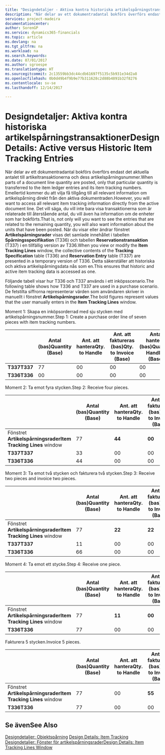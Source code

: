 ```yaml
---
title: "Designdetaljer - Aktiva kontra historiska artikelspårningstransaktioner | Microsoft Docs"
description: "När delar av ett dokumentradantal bokförs överförs endast det aktuella antalet till artikeltransaktionerna och dess artikelspårningsnummer. Emellertid kommer du att vilja få tillgång till all relevant information om artikelspårning direkt från den aktiva dokumentraden. Det vill säga, du vill inte bara visa transaktionerna som är relaterade till återstående antal, du vill även ha information om de enheter som har bokförts. När du visar eller ändrar fönstret **Artikelspårningsrader** visas det samlade innehållet i tabellen **Spårningsspecifikation** (T336) och tabellen **Reservationstransaktion** (T337) i en tillfällig version av T336. Detta säkerställer att historiska och aktiva artikelspårningsdata nås som en."
services: project-madeira
documentationcenter: 
author: SorenGP
ms.service: dynamics365-financials
ms.topic: article
ms.devlang: na
ms.tgt_pltfrm: na
ms.workload: na
ms.search.keywords: 
ms.date: 07/01/2017
ms.author: sgroespe
ms.translationtype: HT
ms.sourcegitcommit: 2c13559bb3dc44cdb61697f5135c5b931e34d2a8
ms.openlocfilehash: 0b0d49b4f9b9e77b311628c2d88b4891b32f8276
ms.contentlocale: sv-se
ms.lasthandoff: 12/14/2017

---
```

# <a name="design-details-active-versus-historic-item-tracking-entries"></a><span data-ttu-id="da9be-107">Designdetaljer: Aktiva kontra historiska artikelspårningstransaktioner</span><span class="sxs-lookup"><span data-stu-id="da9be-107">Design Details: Active versus Historic Item Tracking Entries</span></span>
<span data-ttu-id="da9be-108">När delar av ett dokumentradantal bokförs överförs endast det aktuella antalet till artikeltransaktionerna och dess artikelspårningsnummer.</span><span class="sxs-lookup"><span data-stu-id="da9be-108">When parts of a document line quantity are posted, only that particular quantity is transferred to the item ledger entries and its item tracking numbers.</span></span> <span data-ttu-id="da9be-109">Emellertid kommer du att vilja få tillgång till all relevant information om artikelspårning direkt från den aktiva dokumentraden.</span><span class="sxs-lookup"><span data-stu-id="da9be-109">However, you will want to access all relevant item tracking information directly from the active document line.</span></span> <span data-ttu-id="da9be-110">Det vill säga, du vill inte bara visa transaktionerna som är relaterade till återstående antal, du vill även ha information om de enheter som har bokförts.</span><span class="sxs-lookup"><span data-stu-id="da9be-110">That is, not only will you want to see the entries that are related to the remaining quantity, you will also want information about the units that have been posted.</span></span> <span data-ttu-id="da9be-111">När du visar eller ändrar fönstret **Artikelspårningsrader** visas det samlade innehållet i tabellen **Spårningsspecifikation** (T336) och tabellen **Reservationstransaktion** (T337) i en tillfällig version av T336.</span><span class="sxs-lookup"><span data-stu-id="da9be-111">When you view or modify the **Item Tracking Lines** window, the collective contents of the **Tracking Specification** table (T336) and **Reservation Entry** table (T337) are presented in a temporary version of T336.</span></span> <span data-ttu-id="da9be-112">Detta säkerställer att historiska och aktiva artikelspårningsdata nås som en.</span><span class="sxs-lookup"><span data-stu-id="da9be-112">This ensures that historic and active item tracking data is accessed as one.</span></span>  

 <span data-ttu-id="da9be-113">Följande tabell visar hur T336 och T337 används i ett inköpsscenario.</span><span class="sxs-lookup"><span data-stu-id="da9be-113">The following table shows how T336 and T337 are used in a purchase scenario.</span></span> <span data-ttu-id="da9be-114">De fetstilta siffrorna representerar värden som användaren skriver in manuellt i fönstret **Artikelspårningsrader**.</span><span class="sxs-lookup"><span data-stu-id="da9be-114">The bold figures represent values that the user manually enters in the **Item Tracking Lines** window.</span></span>  

 <span data-ttu-id="da9be-115">Moment 1: Skapa en inköpsorderrad med sju stycken med artikelspårningsnummer.</span><span class="sxs-lookup"><span data-stu-id="da9be-115">Step 1: Create a purchase order line of seven pieces with item tracking numbers.</span></span>  

||<span data-ttu-id="da9be-116">**Antal (bas)**</span><span class="sxs-lookup"><span data-stu-id="da9be-116">**Quantity (Base)**</span></span>|<span data-ttu-id="da9be-117">**Ant. att hantera**</span><span class="sxs-lookup"><span data-stu-id="da9be-117">**Qty. to Handle**</span></span>|<span data-ttu-id="da9be-118">**Ant. att faktureras (bas)**</span><span class="sxs-lookup"><span data-stu-id="da9be-118">**Qty. to Invoice (Base)**</span></span>|<span data-ttu-id="da9be-119">**Antal hanterat (bas)**</span><span class="sxs-lookup"><span data-stu-id="da9be-119">**Quantity Handled (Base)**</span></span>|<span data-ttu-id="da9be-120">**Antal fakturerat (bas)**</span><span class="sxs-lookup"><span data-stu-id="da9be-120">**Quantity Invoiced (Base)**</span></span>|  
|-|----------------------------------------------|--------------------------------------------|------------------------------------------------------|-------------------------------------------------------|--------------------------------------------------------|  
|<span data-ttu-id="da9be-121">**T337**</span><span class="sxs-lookup"><span data-stu-id="da9be-121">**T337**</span></span>|<span data-ttu-id="da9be-122">7</span><span class="sxs-lookup"><span data-stu-id="da9be-122">7</span></span>|<span data-ttu-id="da9be-123">0</span><span class="sxs-lookup"><span data-stu-id="da9be-123">0</span></span>|<span data-ttu-id="da9be-124">0</span><span class="sxs-lookup"><span data-stu-id="da9be-124">0</span></span>|<span data-ttu-id="da9be-125">0</span><span class="sxs-lookup"><span data-stu-id="da9be-125">0</span></span>|<span data-ttu-id="da9be-126">0</span><span class="sxs-lookup"><span data-stu-id="da9be-126">0</span></span>|  
|<span data-ttu-id="da9be-127">**T336**</span><span class="sxs-lookup"><span data-stu-id="da9be-127">**T336**</span></span>|<span data-ttu-id="da9be-128">0</span><span class="sxs-lookup"><span data-stu-id="da9be-128">0</span></span>|<span data-ttu-id="da9be-129">0</span><span class="sxs-lookup"><span data-stu-id="da9be-129">0</span></span>|<span data-ttu-id="da9be-130">0</span><span class="sxs-lookup"><span data-stu-id="da9be-130">0</span></span>|<span data-ttu-id="da9be-131">0</span><span class="sxs-lookup"><span data-stu-id="da9be-131">0</span></span>|<span data-ttu-id="da9be-132">0</span><span class="sxs-lookup"><span data-stu-id="da9be-132">0</span></span>|  

 <span data-ttu-id="da9be-133">Moment 2: Ta emot fyra stycken.</span><span class="sxs-lookup"><span data-stu-id="da9be-133">Step 2: Receive four pieces.</span></span>  

||<span data-ttu-id="da9be-134">**Antal (bas)**</span><span class="sxs-lookup"><span data-stu-id="da9be-134">**Quantity (Base)**</span></span>|<span data-ttu-id="da9be-135">**Ant. att hantera**</span><span class="sxs-lookup"><span data-stu-id="da9be-135">**Qty. to Handle**</span></span>|<span data-ttu-id="da9be-136">**Ant. att faktureras (bas)**</span><span class="sxs-lookup"><span data-stu-id="da9be-136">**Qty. to Invoice (Base)**</span></span>|<span data-ttu-id="da9be-137">**Antal hanterat (bas)**</span><span class="sxs-lookup"><span data-stu-id="da9be-137">**Quantity Handled (Base)**</span></span>|<span data-ttu-id="da9be-138">**Antal fakturerat (bas)**</span><span class="sxs-lookup"><span data-stu-id="da9be-138">**Quantity Invoiced (Base)**</span></span>|  
|-|----------------------------------------------|--------------------------------------------|------------------------------------------------------|-------------------------------------------------------|--------------------------------------------------------|  
|<span data-ttu-id="da9be-139">Fönstret **Artikelspårningsrader**</span><span class="sxs-lookup"><span data-stu-id="da9be-139">**Item Tracking Lines** window</span></span>|<span data-ttu-id="da9be-140">7</span><span class="sxs-lookup"><span data-stu-id="da9be-140">7</span></span>|<span data-ttu-id="da9be-141">**4**</span><span class="sxs-lookup"><span data-stu-id="da9be-141">**4**</span></span>|<span data-ttu-id="da9be-142">**0**</span><span class="sxs-lookup"><span data-stu-id="da9be-142">**0**</span></span>|<span data-ttu-id="da9be-143">0</span><span class="sxs-lookup"><span data-stu-id="da9be-143">0</span></span>|<span data-ttu-id="da9be-144">0</span><span class="sxs-lookup"><span data-stu-id="da9be-144">0</span></span>|  
|<span data-ttu-id="da9be-145">**T337**</span><span class="sxs-lookup"><span data-stu-id="da9be-145">**T337**</span></span>|<span data-ttu-id="da9be-146">3</span><span class="sxs-lookup"><span data-stu-id="da9be-146">3</span></span>|<span data-ttu-id="da9be-147">0</span><span class="sxs-lookup"><span data-stu-id="da9be-147">0</span></span>|<span data-ttu-id="da9be-148">0</span><span class="sxs-lookup"><span data-stu-id="da9be-148">0</span></span>|<span data-ttu-id="da9be-149">0</span><span class="sxs-lookup"><span data-stu-id="da9be-149">0</span></span>|<span data-ttu-id="da9be-150">0</span><span class="sxs-lookup"><span data-stu-id="da9be-150">0</span></span>|  
|<span data-ttu-id="da9be-151">**T336**</span><span class="sxs-lookup"><span data-stu-id="da9be-151">**T336**</span></span>|<span data-ttu-id="da9be-152">4</span><span class="sxs-lookup"><span data-stu-id="da9be-152">4</span></span>|<span data-ttu-id="da9be-153">0</span><span class="sxs-lookup"><span data-stu-id="da9be-153">0</span></span>|<span data-ttu-id="da9be-154">0</span><span class="sxs-lookup"><span data-stu-id="da9be-154">0</span></span>|<span data-ttu-id="da9be-155">4</span><span class="sxs-lookup"><span data-stu-id="da9be-155">4</span></span>|<span data-ttu-id="da9be-156">0</span><span class="sxs-lookup"><span data-stu-id="da9be-156">0</span></span>|  

 <span data-ttu-id="da9be-157">Moment 3: Ta emot två stycken och fakturera två stycken.</span><span class="sxs-lookup"><span data-stu-id="da9be-157">Step 3: Receive two pieces and invoice two pieces.</span></span>  

||<span data-ttu-id="da9be-158">**Antal (bas)**</span><span class="sxs-lookup"><span data-stu-id="da9be-158">**Quantity (Base)**</span></span>|<span data-ttu-id="da9be-159">**Ant. att hantera**</span><span class="sxs-lookup"><span data-stu-id="da9be-159">**Qty. to Handle**</span></span>|<span data-ttu-id="da9be-160">**Ant. att faktureras (bas)**</span><span class="sxs-lookup"><span data-stu-id="da9be-160">**Qty. to Invoice (Base)**</span></span>|<span data-ttu-id="da9be-161">**Antal hanterat (bas)**</span><span class="sxs-lookup"><span data-stu-id="da9be-161">**Quantity Handled (Base)**</span></span>|<span data-ttu-id="da9be-162">**Antal fakturerat (bas)**</span><span class="sxs-lookup"><span data-stu-id="da9be-162">**Quantity Invoiced (Base)**</span></span>|  
|-|----------------------------------------------|--------------------------------------------|------------------------------------------------------|-------------------------------------------------------|--------------------------------------------------------|  
|<span data-ttu-id="da9be-163">Fönstret **Artikelspårningsrader**</span><span class="sxs-lookup"><span data-stu-id="da9be-163">**Item Tracking Lines** window</span></span>|<span data-ttu-id="da9be-164">7</span><span class="sxs-lookup"><span data-stu-id="da9be-164">7</span></span>|<span data-ttu-id="da9be-165">**2**</span><span class="sxs-lookup"><span data-stu-id="da9be-165">**2**</span></span>|<span data-ttu-id="da9be-166">**2**</span><span class="sxs-lookup"><span data-stu-id="da9be-166">**2**</span></span>|<span data-ttu-id="da9be-167">4</span><span class="sxs-lookup"><span data-stu-id="da9be-167">4</span></span>|<span data-ttu-id="da9be-168">0</span><span class="sxs-lookup"><span data-stu-id="da9be-168">0</span></span>|  
|<span data-ttu-id="da9be-169">**T337**</span><span class="sxs-lookup"><span data-stu-id="da9be-169">**T337**</span></span>|<span data-ttu-id="da9be-170">1</span><span class="sxs-lookup"><span data-stu-id="da9be-170">1</span></span>|<span data-ttu-id="da9be-171">0</span><span class="sxs-lookup"><span data-stu-id="da9be-171">0</span></span>|<span data-ttu-id="da9be-172">0</span><span class="sxs-lookup"><span data-stu-id="da9be-172">0</span></span>|<span data-ttu-id="da9be-173">0</span><span class="sxs-lookup"><span data-stu-id="da9be-173">0</span></span>|<span data-ttu-id="da9be-174">0</span><span class="sxs-lookup"><span data-stu-id="da9be-174">0</span></span>|  
|<span data-ttu-id="da9be-175">**T336**</span><span class="sxs-lookup"><span data-stu-id="da9be-175">**T336**</span></span>|<span data-ttu-id="da9be-176">6</span><span class="sxs-lookup"><span data-stu-id="da9be-176">6</span></span>|<span data-ttu-id="da9be-177">0</span><span class="sxs-lookup"><span data-stu-id="da9be-177">0</span></span>|<span data-ttu-id="da9be-178">0</span><span class="sxs-lookup"><span data-stu-id="da9be-178">0</span></span>|<span data-ttu-id="da9be-179">6</span><span class="sxs-lookup"><span data-stu-id="da9be-179">6</span></span>|<span data-ttu-id="da9be-180">2</span><span class="sxs-lookup"><span data-stu-id="da9be-180">2</span></span>|  

 <span data-ttu-id="da9be-181">Moment 4: Ta emot ett stycke.</span><span class="sxs-lookup"><span data-stu-id="da9be-181">Step 4: Receive one piece.</span></span>  

||<span data-ttu-id="da9be-182">**Antal (bas)**</span><span class="sxs-lookup"><span data-stu-id="da9be-182">**Quantity (Base)**</span></span>|<span data-ttu-id="da9be-183">**Ant. att hantera**</span><span class="sxs-lookup"><span data-stu-id="da9be-183">**Qty. to Handle**</span></span>|<span data-ttu-id="da9be-184">**Ant. att faktureras (bas)**</span><span class="sxs-lookup"><span data-stu-id="da9be-184">**Qty. to Invoice (Base)**</span></span>|<span data-ttu-id="da9be-185">**Antal hanterat (bas)**</span><span class="sxs-lookup"><span data-stu-id="da9be-185">**Quantity Handled (Base)**</span></span>|<span data-ttu-id="da9be-186">**Antal fakturerat (bas)**</span><span class="sxs-lookup"><span data-stu-id="da9be-186">**Quantity Invoiced (Base)**</span></span>|  
|-|----------------------------------------------|--------------------------------------------|------------------------------------------------------|-------------------------------------------------------|--------------------------------------------------------|  
|<span data-ttu-id="da9be-187">Fönstret **Artikelspårningsrader**</span><span class="sxs-lookup"><span data-stu-id="da9be-187">**Item Tracking Lines** window</span></span>|<span data-ttu-id="da9be-188">7</span><span class="sxs-lookup"><span data-stu-id="da9be-188">7</span></span>|<span data-ttu-id="da9be-189">**1**</span><span class="sxs-lookup"><span data-stu-id="da9be-189">**1**</span></span>|<span data-ttu-id="da9be-190">**0**</span><span class="sxs-lookup"><span data-stu-id="da9be-190">**0**</span></span>|<span data-ttu-id="da9be-191">6</span><span class="sxs-lookup"><span data-stu-id="da9be-191">6</span></span>|<span data-ttu-id="da9be-192">2</span><span class="sxs-lookup"><span data-stu-id="da9be-192">2</span></span>|  
|<span data-ttu-id="da9be-193">**T336**</span><span class="sxs-lookup"><span data-stu-id="da9be-193">**T336**</span></span>|<span data-ttu-id="da9be-194">7</span><span class="sxs-lookup"><span data-stu-id="da9be-194">7</span></span>|<span data-ttu-id="da9be-195">0</span><span class="sxs-lookup"><span data-stu-id="da9be-195">0</span></span>|<span data-ttu-id="da9be-196">0</span><span class="sxs-lookup"><span data-stu-id="da9be-196">0</span></span>|<span data-ttu-id="da9be-197">7</span><span class="sxs-lookup"><span data-stu-id="da9be-197">7</span></span>|<span data-ttu-id="da9be-198">2</span><span class="sxs-lookup"><span data-stu-id="da9be-198">2</span></span>|  

 <span data-ttu-id="da9be-199">Fakturera 5 stycken.</span><span class="sxs-lookup"><span data-stu-id="da9be-199">Invoice 5 pieces.</span></span>  

||<span data-ttu-id="da9be-200">**Antal (bas)**</span><span class="sxs-lookup"><span data-stu-id="da9be-200">**Quantity (Base)**</span></span>|<span data-ttu-id="da9be-201">**Ant. att hantera**</span><span class="sxs-lookup"><span data-stu-id="da9be-201">**Qty. to Handle**</span></span>|<span data-ttu-id="da9be-202">**Ant. att faktureras (bas)**</span><span class="sxs-lookup"><span data-stu-id="da9be-202">**Qty. to Invoice (Base)**</span></span>|<span data-ttu-id="da9be-203">**Antal hanterat (bas)**</span><span class="sxs-lookup"><span data-stu-id="da9be-203">**Quantity Handled (Base)**</span></span>|<span data-ttu-id="da9be-204">**Antal fakturerat (bas)**</span><span class="sxs-lookup"><span data-stu-id="da9be-204">**Quantity Invoiced (Base)**</span></span>|  
|-|----------------------------------------------|--------------------------------------------|------------------------------------------------------|-------------------------------------------------------|--------------------------------------------------------|  
|<span data-ttu-id="da9be-205">Fönstret **Artikelspårningsrader**</span><span class="sxs-lookup"><span data-stu-id="da9be-205">**Item Tracking Lines** window</span></span>|<span data-ttu-id="da9be-206">7</span><span class="sxs-lookup"><span data-stu-id="da9be-206">7</span></span>|<span data-ttu-id="da9be-207">0</span><span class="sxs-lookup"><span data-stu-id="da9be-207">0</span></span>|<span data-ttu-id="da9be-208">**5**</span><span class="sxs-lookup"><span data-stu-id="da9be-208">**5**</span></span>|<span data-ttu-id="da9be-209">7</span><span class="sxs-lookup"><span data-stu-id="da9be-209">7</span></span>|<span data-ttu-id="da9be-210">2</span><span class="sxs-lookup"><span data-stu-id="da9be-210">2</span></span>|  
|<span data-ttu-id="da9be-211">**T336**</span><span class="sxs-lookup"><span data-stu-id="da9be-211">**T336**</span></span>|<span data-ttu-id="da9be-212">7</span><span class="sxs-lookup"><span data-stu-id="da9be-212">7</span></span>|<span data-ttu-id="da9be-213">0</span><span class="sxs-lookup"><span data-stu-id="da9be-213">0</span></span>|<span data-ttu-id="da9be-214">0</span><span class="sxs-lookup"><span data-stu-id="da9be-214">0</span></span>|<span data-ttu-id="da9be-215">7</span><span class="sxs-lookup"><span data-stu-id="da9be-215">7</span></span>|<span data-ttu-id="da9be-216">7</span><span class="sxs-lookup"><span data-stu-id="da9be-216">7</span></span>|  

## <a name="see-also"></a><span data-ttu-id="da9be-217">Se även</span><span class="sxs-lookup"><span data-stu-id="da9be-217">See Also</span></span>  
 <span data-ttu-id="da9be-218">[Designdetaljer: Objektspårning](design-details-item-tracking.md) </span><span class="sxs-lookup"><span data-stu-id="da9be-218">[Design Details: Item Tracking](design-details-item-tracking.md) </span></span>  
 [<span data-ttu-id="da9be-219">Designdetaljer: Fönster för artikelspårningsrader</span><span class="sxs-lookup"><span data-stu-id="da9be-219">Design Details: Item Tracking Lines Window</span></span>](design-details-item-tracking-lines-window.md)

